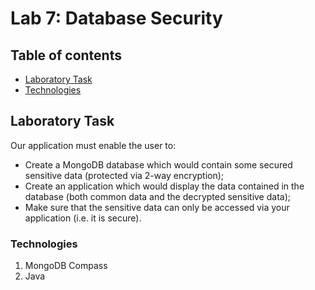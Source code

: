 # Lab 7: Database Security

## Table of contents
* [Laboratory Task](#lab-tasks)
* [Technologies](#technologies)


## Laboratory Task
Our  application must enable the user to:

* Create a MongoDB database which would contain some secured sensitive data (protected
via 2-way encryption);
* Create an application which would display the data contained in the database (both
common data and the decrypted sensitive data);
* Make sure that the sensitive data can only be accessed via your application (i.e. it is
secure).

### Technologies
1. MongoDB Compass
2. Java


